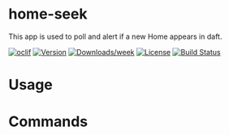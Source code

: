 home-seek
=========

This app is used to poll and alert if a new Home appears in daft.

[![oclif](https://img.shields.io/badge/cli-oclif-brightgreen.svg)](https://oclif.io)
[![Version](https://img.shields.io/npm/v/home-seek.svg)](https://npmjs.org/package/home-seek)
[![Downloads/week](https://img.shields.io/npm/dw/home-seek.svg)](https://npmjs.org/package/home-seek)
[![License](https://img.shields.io/npm/l/home-seek.svg)](https://github.com/flaviojmendes/home-seek/blob/master/package.json)
[![Build Status](https://travis-ci.org/flaviojmendes/home-seek.svg?branch=master)](https://travis-ci.org/flaviojmendes/home-seek)

<!-- toc -->
# Usage
<!-- usage -->
# Commands
<!-- commands -->
